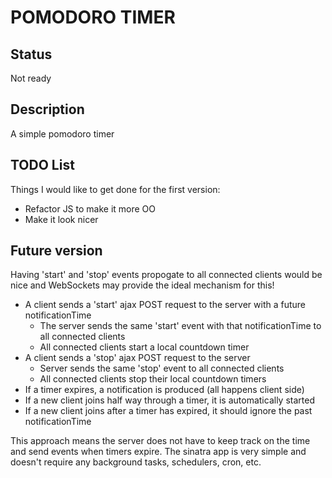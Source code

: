 POMODORO TIMER
==============

Status
------

Not ready


Description
-----------

A simple pomodoro timer

TODO List
---------

Things I would like to get done for the first version:
* Refactor JS to make it more OO
* Make it look nicer

Future version
--------------

Having 'start' and 'stop' events propogate to all connected clients would be
nice and WebSockets may provide the ideal mechanism for this!

* A client sends a 'start' ajax POST request to the server with a future notificationTime
  * The server sends the same 'start' event with that notificationTime to all connected clients
  * All connected clients start a local countdown timer
* A client sends a 'stop' ajax POST request to the server
  * Server sends the same 'stop' event to all connected clients
  * All connected clients stop their local countdown timers
* If a timer expires, a notification is produced (all happens client side)
* If a new client joins half way through a timer, it is automatically started
* If a new client joins after a timer has expired, it should ignore the past notificationTime

This approach means the server does not have to keep track on the time and send events when timers expire.
The sinatra app is very simple and doesn't require any background tasks, schedulers, cron, etc.
